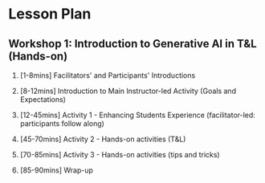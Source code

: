 # Lesson Plan

## Workshop 1: Introduction to Generative AI in T&L (Hands-on)

1. [1-8mins] Facilitators' and Participants' Introductions 

2. [8-12mins] Introduction to Main Instructor-led Activity (Goals and Expectations)

3. [12-45mins] Activity 1 - Enhancing Students Experience (facilitator-led: participants follow along) 

4. [45-70mins] Activity 2 - Hands-on activities (T&L)

5. [70-85mins] Activity 3 - Hands-on activities (tips and tricks)     

6. [85-90mins] Wrap-up